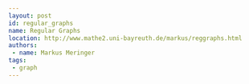 ```yaml
---
layout: post
id: regular_graphs
name: Regular Graphs
location: http://www.mathe2.uni-bayreuth.de/markus/reggraphs.html
authors:
 - name: Markus Meringer
tags:
 - graph
---
```


